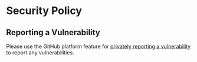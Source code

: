 # Security Policy

## Reporting a Vulnerability

Please use the GitHub platform feature for [privately reporting a vulnerability](https://docs.github.com/en/code-security/security-advisories/guidance-on-reporting-and-writing-information-about-vulnerabilities/privately-reporting-a-security-vulnerability#privately-reporting-a-security-vulnerability) to report any vulnerabilities.
